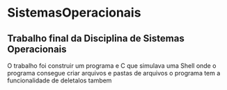 # SistemasOperacionais
## Trabalho final da Disciplina de Sistemas Operacionais 
O trabalho foi construir um programa e C que simulava uma Shell onde o programa consegue criar arquivos e pastas de arquivos o programa tem a funcionalidade de deletalos tambem 
